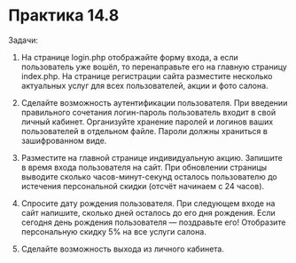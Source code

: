 # Практика 14.8

   Задачи:
1. На странице login.php отображайте форму входа, а если пользователь уже вошёл, то перенаправьте его на главную страницу index.php. На странице регистрации сайта разместите несколько актуальных услуг для всех пользователей, акции и фото салона.

2. Сделайте возможность аутентификации пользователя. При введении правильного сочетания логин-пароль пользователь входит в свой личный кабинет. Организуйте хранение паролей и логинов ваших пользователей в отдельном файле. Пароли должны храниться в зашифрованном виде.

3. Разместите на главной странице индивидуальную акцию. Запишите в время входа пользователя на сайт. При обновлении страницы выводите сколько часов-минут-секунд осталось пользователю до истечения персональной скидки (отсчёт начинаем с 24 часов).

4. Спросите дату рождения пользователя. При следующем входе на сайт напишите, сколько дней осталось до его дня рождения. Если сегодня день рождения пользователя — поздравьте его! Отобразите персональную скидку 5% на все услуги салона.

5. Сделайте возможность выхода из личного кабинета. 